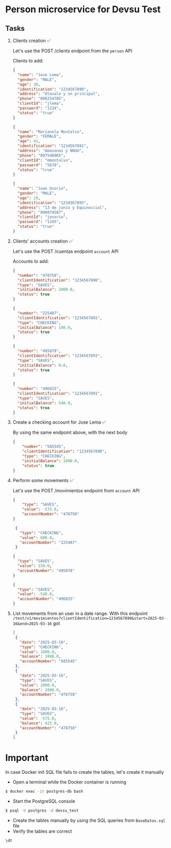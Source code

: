 # Person microservice for Devsu Test

## Tasks

1. Clients creation &#x2705;
    
    Let's use the POST /clients endpoint from the `person` API
    
    Clients to add:
    ```json
    {
      "name": "Jose Lema",
      "gender": "MALE",
      "age": 30,
      "identification": "1234567890",
      "address": "Otavalo y sn principal",
      "phone": "098254785",
      "clientId": "jlema",
      "password": "1234",
      "status": "true"
    }
    ```
    ```json
    {
      "name": "Marianela Montalvo",
      "gender": "FEMALE",
      "age": 41,
      "identification": "1234567891",
      "address": "Amazonas y NNUU",
      "phone": "097548965",
      "clientId": "mmontalvo",
      "password": "5678",
      "status": "true"
    }
    ```
    ```json
    {
      "name": "Juan Osorio",
      "gender": "MALE",
      "age": 29,
      "identification": "1234567893",
      "address": "13 de junio y Equinoccial",
      "phone": "098874587",
      "clientId": "josorio",
      "password": "1245",
      "status": "true"
    }
    ```

2. Clients' accounts creation &#x2705;

    Let's use the POST /cuentas endpoint `account` API

    Accounts to add:
    ```json
    {
      "number": "478758",
      "clientIdentification": "1234567890",
      "type": "SAVES",
      "initialBalance": 2000.0,
      "status": true
    }
    ```
    ```json
    {
      "number": "225487",
      "clientIdentification": "1234567891",
      "type": "CHECKING",
      "initialBalance": 100.0,
      "status": true
    }
    ```
    ```json
    {
      "number": "495878",
      "clientIdentification": "1234567893",
      "type": "SAVES",
      "initialBalance": 0.0,
      "status": true
    }
    ```
    ```json
    {
      "number": "496825",
      "clientIdentification": "1234567891",
      "type": "SAVES",
      "initialBalance": 540.0,
      "status": true
    }
    
    ```

3. Create a checking account for Jose Lema &#x2705;
    
    By using the same endpoint above, with the next body
    ```json
    {
        "number": "585545",
        "clientIdentification": "1234567890",
        "type": "CHECKING",
        "initialBalance": 1000.0,
        "status": true
    }
    ```

4. Perform some movements &#x2705;
    
    Let's use the POST /movimientos endpoint from `account` API
    ```json
    {
        "type": "SAVES",
        "value": -575.0,
        "accountNumber": "478758"
    }
    ```
   ```json
    {
      "type": "CHECKING",
      "value": 600.0,
      "accountNumber": "225487"
    }
    ```
    ```json
    {
      "type": "SAVES",
      "value": 150.0,
      "accountNumber": "495878"
    }
    ```
    ```json
    {
      "type": "SAVES",
      "value": -540.0,
      "accountNumber": "496825"
    }
    ```

5. List movements from an user in a date range.
   With this endpoint `/test/v1/movimientos?clientIdentification=1234567890&start=2025-03-16&end=2025-03-16` got
   ```json
   [
    {
      "date": "2025-03-16",
      "type": "CHECKING",
      "value": 1000.0,
      "balance": 1000.0,
      "accountNumber": "585545"
    },
    {
      "date": "2025-03-16",
      "type": "SAVES",
      "value": 2000.0,
      "balance": 2000.0,
      "accountNumber": "478758"
    },
    {
      "date": "2025-03-16",
      "type": "SAVES",
      "value": -575.0,
      "balance": 425.0,
      "accountNumber": "478758"
    }
   ]
   ```

# Important

In case Docker init SQL file fails to create the tables, let's create it manually

- Open a terminal while the Docker container is running
```bash
$ docker exec -it postgres-db bash
```

- Start the PostgreSQL console
```bash
$ psql -U postgres -d devsu_test
```

- Create the tables manually by using the SQL queries from `BaseDatos.sql` file
- Verify the tables are correct
```sql
\dt
```
